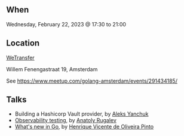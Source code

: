 When
----
Wednesday, February 22, 2023 @ 17:30 to 21:00

Location
--------
[WeTransfer](https://wetransfer.com/)

Willem Fenengastraat 19, Amsterdam

See https://www.meetup.com/golang-amsterdam/events/291434185/

Talks
-----

- Building a Hashicorp Vault provider, by [Aleks Yanchuk](https://github.com/aliakseiyanchuk)
- [Observability testing](observability-testing.pdf), by [Anatoly Rugalev](https://github.com/AnatolyRugalev)
- [What's new in Go](whats-new-in-go.pdf), by [Henrique Vicente de Oliveira Pinto](https://github.com/henvic/)
